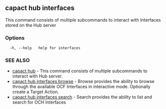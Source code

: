 ## capact hub interfaces

This command consists of multiple subcommands to interact with Interfaces stored on the Hub server

### Options

```
  -h, --help   help for interfaces
```

### SEE ALSO

* [capact hub](capact_hub.md)	 - This command consists of multiple subcommands to interact with Hub server.
* [capact hub interfaces browse](capact_hub_interfaces_browse.md)	 - Browse provides the ability to browse through the available OCF Interfaces in interactive mode. Optionally create a Target Action.
* [capact hub interfaces search](capact_hub_interfaces_search.md)	 - Search provides the ability to list and search for OCH Interfaces

